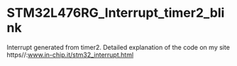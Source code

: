 # STM32L476RG_Interrupt_timer2_blink
Interrupt generated from timer2.
Detailed explanation of the code on my site https//:www.in-chip.it/stm32_interrupt.html

